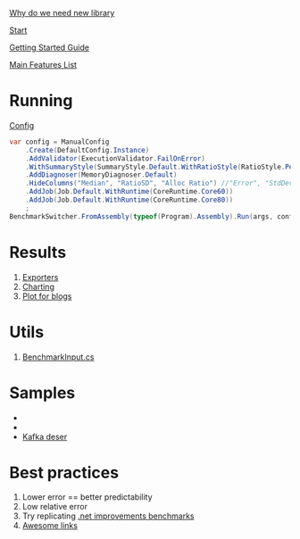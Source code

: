 ﻿[Why do we need new library](https://stackoverflow.com/questions/1047218/benchmarking-small-code-samples-in-c-can-this-implementation-be-improved)

[Start](https://benchmarkdotnet.org/) 

[Getting Started Guide](https://benchmarkdotnet.org/articles/guides/getting-started.html) 

[Main Features List](https://benchmarkdotnet.org/#main-features)



# Running 
[Config](https://benchmarkdotnet.org/articles/configs/configs.html)

```csharp
var config = ManualConfig
    .Create(DefaultConfig.Instance)
    .AddValidator(ExecutionValidator.FailOnError)
    .WithSummaryStyle(SummaryStyle.Default.WithRatioStyle(RatioStyle.Percentage))
    .AddDiagnoser(MemoryDiagnoser.Default)
    .HideColumns("Median", "RatioSD", "Alloc Ratio") //"Error", "StdDev",
    .AddJob(Job.Default.WithRuntime(CoreRuntime.Core60))
    .AddJob(Job.Default.WithRuntime(CoreRuntime.Core80))
    ;
BenchmarkSwitcher.FromAssembly(typeof(Program).Assembly).Run(args, config);
```


# Results 
1. [Exporters](https://benchmarkdotnet.org/articles/configs/exporters.html)
2. [Charting](https://chartbenchmark.net/)
3. [Plot for blogs](https://michalbrylka.github.io/posts/generic-math-matrix/#performance)


# Utils
1. [BenchmarkInput.cs](https://github.com/nemesissoft/Nemesis.TextParsers/blob/ef14ecc52ac0275324b70e8e89a32192d6d734a7/Benchmarks/Helpers/BenchmarkInput.cs#L5)

# Samples 
- 
- 
- [Kafka deser](https://michalbrylka.github.io/posts/kafka-protobuf-deserializer/)


# Best practices
1. Lower error == better predictability
2. Low relative error
3. Try replicating [.net improvements benchmarks](https://devblogs.microsoft.com/dotnet/performance-improvements-in-net-8/)
4. [Awesome links](https://github.com/adamsitnik/awesome-dot-net-performance#benchmarking)
